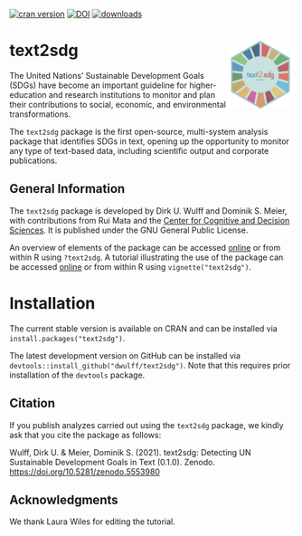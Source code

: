 [![cran version](http://www.r-pkg.org/badges/version/text2sdg)](https://CRAN.R-project.org/package=text2sdg)
[![DOI](https://zenodo.org/badge/DOI/10.5281/zenodo.5553980.svg)](https://doi.org/10.5281/zenodo.5553980)
[![downloads](https://cranlogs.r-pkg.org/badges/grand-total/text2sdg?color=yellow)](https://CRAN.R-project.org/package=text2sdg)

# text2sdg <img src="man/figures/logo.png" align="right" alt="" width="120" />

The United Nations’ Sustainable Development Goals (SDGs) have become an important guideline for higher-education and research institutions to monitor and plan their contributions to social, economic, and environmental transformations.

The `text2sdg` package is the first open-source, multi-system analysis package that identifies SDGs in text, opening up the opportunity to monitor any type of text-based data, including scientific output and corporate publications.


## General Information

The `text2sdg` package is developed by Dirk U. Wulff and Dominik S. Meier, with contributions from Rui Mata and the <a href="https://cds.unibas.ch/">Center for Cognitive and Decision Sciences</a>. It is published under the GNU General Public License.

An overview of elements of the package can be accessed
[online](http://dwulff.github.io/text2sdg/reference/text2sdg.html) or from within R using `?text2sdg`. A tutorial illustrating the use of the package can be accessed
[online](http://dwulff.github.io/text2sdg/articles/text2sdg.html) or from within R using `vignette("text2sdg")`.

# Installation

The current stable version is available on CRAN and can be installed via `install.packages("text2sdg")`.

The latest development version on GitHub can be installed via `devtools::install_github("dwulff/text2sdg")`. Note that this requires prior installation of the `devtools` package.  

## Citation

If you publish analyzes carried out using the `text2sdg` package, we kindly ask that you cite the package as follows:

Wulff, Dirk U. & Meier, Dominik S. (2021). text2sdg: Detecting UN Sustainable Development Goals in Text (0.1.0). Zenodo. https://doi.org/10.5281/zenodo.5553980

## Acknowledgments

We thank Laura Wiles for editing the tutorial.
